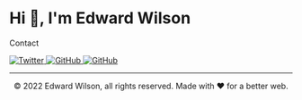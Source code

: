 <h1>Hi 👋, I'm Edward Wilson</h1>

Contact

[<picture>
  <source media="(prefers-color-scheme: dark)" srcset="https://img.shields.io/badge/twitter-424242.svg?&style=for-the-badge&logo=twitter&logoColor=white">
  <img alt="Twitter" src="https://img.shields.io/badge/twitter-%231DA1F2.svg?&style=for-the-badge&logo=twitter&logoColor=white" />
</picture>](https://twitter.com/_edwardgwilson)
[<picture>
  <source media="(prefers-color-scheme: dark)" srcset="https://img.shields.io/badge/LinkedIn-424242?style=for-the-badge&logo=linkedin&logoColor=white">
  <img alt="GitHub" src="https://img.shields.io/badge/LinkedIn-0077B5?style=for-the-badge&logo=linkedin&logoColor=white">
</picture>](https://www.linkedin.com/in/edwardgw/)
[<picture>
  <source media="(prefers-color-scheme: dark)" srcset="https://img.shields.io/badge/GitHub-424242.svg?&style=for-the-badge&logo=Github&logoColor=white">
  <img alt="GitHub" src="https://img.shields.io/badge/GitHub-%2312100E.svg?&style=for-the-badge&logo=Github&logoColor=white">
</picture>](https://github.com/edwardwilson)

---
<p align="center"> © 2022 Edward Wilson, all rights reserved. Made with ❤️ for a better web. </p>
